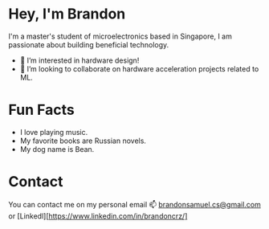 # Hey, I'm Brandon

I'm a master's student of microelectronics based in Singapore, I am passionate about building beneficial technology.

- 👀 I’m interested in hardware design!
- 💞️ I’m looking to collaborate on hardware acceleration projects related to ML.
  
# Fun Facts
- I love playing music.
- My favorite books are Russian novels.
- My dog name is Bean.

# Contact
You can contact me on my personal email 📫 brandonsamuel.cs@gmail.com or [Linkedl][https://www.linkedin.com/in/brandoncrz/]

<!---
brandcrz88/brandcrz88 is a ✨ special ✨ repository because its `README.md` (this file) appears on your GitHub profile.
You can click the Preview link to take a look at your changes.
--->
